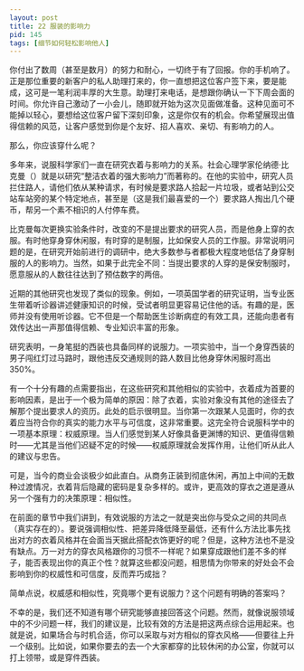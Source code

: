 ```yaml
---
layout: post
title: 22 服装的影响力
pid: 145
tags: [细节如何轻松影响他人]
---
```

你付出了数周（甚至是数月）的努力和耐心，一切终于有了回报。你的手机响了。正是那位重要的新客户的私人助理打来的，你一直想把这位客户签下来，要是能成，这可是一笔利润丰厚的大生意。助理打来电话，是想跟你确认一下下周会面的时间。你允许自己激动了一小会儿，随即就开始为这次见面做准备。这种见面可不能掉以轻心，要想给这位客户留下深刻印象，这是你仅有的机会。你希望展现出值得信赖的风范，让客户感觉到你是个友好、招人喜欢、亲切、有影响力的人。

那么，你应该穿什么呢？

多年来，说服科学家们一直在研究衣着与影响力的关系。社会心理学家伦纳德·比克曼（）就是以研究“整洁衣着的强大影响力”而著称的。在他的实验中，研究人员拦住路人，请他们依从某种请求，有时候是要求路人拾起一片垃圾，或者站到公交站车站旁的某个特定地点，甚至是（这是我们最喜爱的一个）要求路人掏出几个硬币，帮另一个素不相识的人付停车费。

比克曼每次更换实验条件时，改变的不是提出要求的研究人员，而是他身上穿的衣服。有时他穿身穿休闲服，有时穿的是制服，比如保安人员的工作服。非常说明问题的是，在研究开始前进行的调研中，绝大多数参与者都极大程度地低估了身穿制服的人的影响力。当然，如果于此完全不同：当提出要求的人穿的是保安制服时，愿意服从的人数往往达到了预估数字的两倍。

近期的其他研究也发现了类似的现象。例如，一项英国学者的研究证明，当专业医生带着听诊器讲述健康知识的时候，受试者明显更容易记住他的话。有趣的是，医师并没有使用听诊器。它不但是一个帮助医生诊断病症的有效工具，还能向患者有效传达出一声那值得信赖、专业知识丰富的形象。

研究表明，一身笔挺的西装也具备同样的说服力。一项实验中，当一个身穿西装的男子闯红灯过马路时，跟他违反交通规则的路人数目比他身穿休闲服时高出350%。

有一个十分有趣的点需要指出，在这些研究和其他相似的实验中，衣着成为首要的影响因素，是出于一个极为简单的原因：除了衣着，实验对象没有其他的途径去了解那个提出要求人的资历。此处的启示很明显。当你第一次跟某人见面时，你的衣着应当符合你的真实的能力水平与可信度，这非常重要。这完全符合说服科学中的一项基本原理：权威原理。当人们感觉到某人好像具备更渊博的知识、更值得信赖时——尤其是当他们迟疑不定的时候——权威原理就会发挥作用，让他们听从此人的建议与忠告。

可是，当今的商业会谈极少如此直白。从商务正装到彻底休闲，再加上中间的无数种过渡情况，衣着背后隐藏的密码是复杂多样的。或许，更高效的穿衣之道是遵从另一个强有力的决策原理：相似性。

在前面的章节中我们讲到，有效说服的方法之一就是突出你与受众之间的共同点（真实存在的）。要说强调相似性、把差异降低降至最低，还有什么方法比事先找出对方的衣着风格并在会面当天据此搭配衣饰更好的呢？但是，这种方法也不是没有缺点。万一对方的穿衣风格跟你的习惯不一样呢？如果穿成跟他们差不多的样子，能否表现出你的真正个性？就算这些都没问题，相思情为你带来的好处会不会影响到你的权威性和可信度，反而弄巧成拙？

简单点说，权威感和相似性，究竟哪个更有说服力？这个问题有明确的答案吗？

不幸的是，我们还不知道有哪个研究能够直接回答这个问题。然而，就像说服领域中的不少问题一样，我们的建议是，比较有效的方法是把这两点综合运用起来。也就是说，如果场合与时机合适，你可以采取与对方相似的穿衣风格——但要往上升一个级别。比如说，如果你要去的去一个大家都穿的比较休闲的办公室，你就可以打上领带，或是穿件西装。
